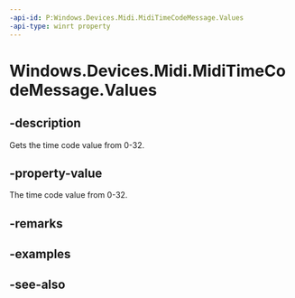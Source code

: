 ----api-id: P:Windows.Devices.Midi.MidiTimeCodeMessage.Values
-api-type: winrt property
---<!-- Property syntaxpublic byte Values { get; }--># Windows.Devices.Midi.MidiTimeCodeMessage.Values## -descriptionGets the time code value from 0-32.## -property-valueThe time code value from 0-32.## -remarks## -examples## -see-also